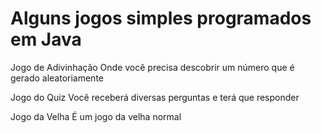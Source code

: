 <h1>Alguns jogos simples programados em Java</h1>

  Jogo de Adivinhação
Onde você precisa descobrir um número que é gerado aleatoriamente

 Jogo do Quiz
Você receberá diversas perguntas e terá que responder

 Jogo da Velha
É um jogo da velha normal
